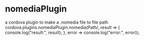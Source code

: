 # nomediaPlugin
a cordova plugin to make a .nomedia file to file path 
 cordova.plugins.nomediaPlugin.nomedia(Path/, result => { console.log("result:", result); }, error => console.log("error:", error));

